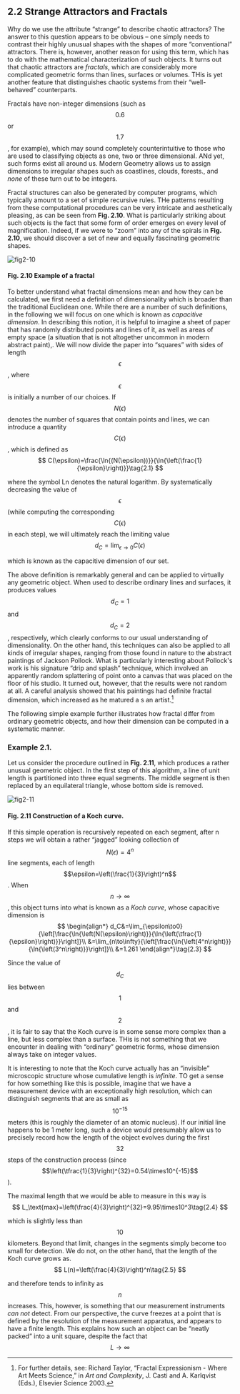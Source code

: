 ## 2.2 Strange Attractors and Fractals

Why do we use the attribute “strange” to describe chaotic attractors? The answer to this question appears to be obvious – one simply needs to contrast their highly unusual shapes with the shapes of more “conventional” attractors. There is, however, another reason for using this term, which has to do with the mathematical characterization of such objects. It turns out that chaotic attractors are *fractals*, which are considerably more complicated geometric forms than lines, surfaces or volumes. THis is yet another feature that distinguishes chaotic systems from their “well-behaved” counterparts.

Fractals have non-integer dimensions (such as $$0.6$$ or $$1.7$$, for example), which may sound completely counterintuitive to those who are used to classifying objects as one, two or three dimensional. ANd yet, such forms exist all around us. Modern Geometry allows us to assign dimensions to irregular shapes such as coastlines, clouds, forests., and *none* of these turn out to be integers.

Fractal structures can also be generated by computer programs, which typically amount to a set of simple recursive rules. THe patterns resulting from these computational procedures can be very intricate and aesthetically pleasing, as can be seen from __Fig. 2.10__. What is particularly striking about such objects is the fact that some form of order emerges on every level of magnification. Indeed, if we were to “zoom” into any of the spirals in __Fig. 2.10__, we should discover a set of new and equally fascinating geometric shapes.

![fig2-10](ch02/ch02-fig10.png)
#### Fig. 2.10 Example of a fractal

To better understand what fractal dimensions mean and how they can be calculated, we first need a definition of dimensionality which is broader than the traditional Euclidean one. While there are a number of such definitions, in the following we will focus on one which is known as *capacitive dimension*. In describing this notion, it is helpful to imagine a sheet of paper that has randomly distributed points and lines of it, as well as areas of empty space (a situation that is not altogether uncommon in modern abstract paint),. We will now divide the paper into “squares” with sides of length $$\epsilon$$, where $$\epsilon$$ is initially a number of our choices. If $$N(\epsilon)$$ denotes the number of squares that contain points and lines, we can introduce a quantity $$C(\epsilon)$$, which is defined as
$$
C(\epsilon)=\frac{\ln{(N(\epsilon))}}{\ln{\left(\frac{1}{\epsilon}\right)}}\tag{2.1}
$$

where the symbol Ln denotes the natural logarithm. By systematically decreasing the value of $$\epsilon$$ (while computing the corresponding $$C(\epsilon)$$ in each step), we will ultimately reach the limiting value
$$
d_C=\lim_{\epsilon\to0}{C(\epsilon)}\tag{2.2}
$$

which is known as the capacitive dimension of our set.

The above definition is remarkably general and can be applied to virtually any geometric object. When used to describe ordinary lines and surfaces, it produces values $$d_C=1$$ and $$d_C=2$$, respectively, which clearly conforms to our usual understanding of dimensionality. On the other hand, this techniques can also be applied to all kinds of irregular shapes, ranging from those found in nature to the abstract paintings of Jackson Pollock. What is particularly interesting about Pollock's work is his signature “drip and splash” technique, which involved an apparently random splattering of point onto a canvas that was placed on the floor of his studio. It turned out, however, that the results were not random at all. A careful analysis showed that his paintings had definite fractal dimension, which increased as he matured a s an artist.[^2]

The following simple example further illustrates how fractal differ from ordinary geometric objects, and how their dimension can be computed in a systematic manner.

### Example 2.1. 
Let us consider the procedure outlined in __Fig. 2.11__, which produces a rather unusual geometric object. In the first step of this algorithm, a line of unit length is partitioned into three equal segments. The middle segment is then replaced by an equilateral triangle, whose bottom side is removed.

![fig2-11](ch02/ch02-fig11.png)
#### Fig. 2.11 Construction of a Koch curve.

If this  simple operation is recursively repeated on each segment, after n steps we will obtain a rather “jagged” looking collection of $$N(\epsilon)=4^n$$ line segments, each of length $$\epsilon=\left(\frac{1}{3}\right)^n$$. When $$n\to\infty$$, this object turns into what is known as a *Koch curve*, whose capacitive dimension is
$$
\begin{align*}
d_C&=\lim_{\epsilon\to0}{\left[\frac{\ln{\left(N(\epsilon)\right)}}{\ln{\left(\tfrac{1}{\epsilon}\right)}}\right]}\\
&=\lim_{n\to\infty}{\left[\frac{\ln{\left(4^n\right)}}{\ln{\left(3^n\right)}}\right]}\\
&=1.261
\end{align*}\tag{2.3}
$$

Since the value of $$d_C$$ lies between $$1$$ and $$2$$, it is fair to say that the Koch curve is in some sense more complex than a line, but less complex than a surface. THis is not something that we encounter in dealing with “ordinary” geometric forms, whose dimension always take on integer values.

It is interesting to note that the Koch curve actually has an “invisible” microscopic structure whose cumulative length is *infinite*. TO get a sense for how something like this is possible, imagine that we have  a measurement device with an exceptionally high resolution, which can distinguish segments that are as small as $$10^{-15}$$ meters (this is roughly the diameter of an atomic nucleus). If our initial line happens to be 1 meter long, such a device would presumably allow us to precisely record how the length of the object evolves during the first $$32$$ steps of the construction process (since $$\left(\tfrac{1}{3}\right)^{32}=0.54\times10^{-15}$$).

The maximal length that we would be able to measure in this way is
$$
L_\text{max}=\left(\frac{4}{3}\right)^{32}=9.95\times10^3\tag{2.4}
$$

which is slightly less than $$10$$ kilometers. Beyond that limit, changes in the segments simply become too small for detection. We do not, on the other hand, that the length of the Koch curve grows as.
$$
L(n)=\left(\frac{4}{3}\right)^n\tag{2.5}
$$

and therefore tends to infinity as $$n$$ increases. This, however, is something that our measurement instruments *can not* detect. From our perspective, the curve freezes at a point that is defined by the resolution of the measurement apparatus, and appears to have a finite length. This explains how such an object can be “neatly packed” into a unit square, despite the fact that $$L\to\infty$$

[^2]: For further details, see: Richard Taylor, “Fractal Expressionism - Where Art Meets Science,” in *Art and Complexity*, J. Casti and A. Karlqvist (Eds.), Elsevier Science 2003.
